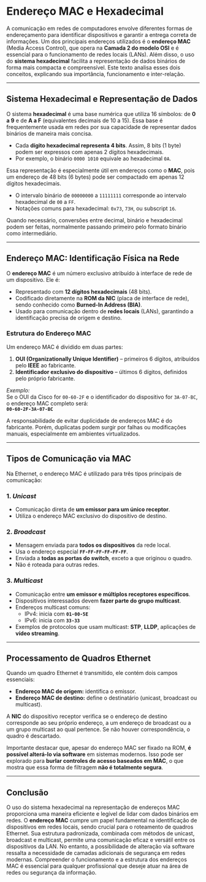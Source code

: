 # Endereço MAC e Hexadecimal

A comunicação em redes de computadores envolve diferentes formas de endereçamento para identificar dispositivos e garantir a entrega correta de informações. Um dos principais endereços utilizados é o **endereço MAC** (Media Access Control), que opera na **Camada 2 do modelo OSI** e é essencial para o funcionamento de redes locais (LANs). Além disso, o uso do **sistema hexadecimal** facilita a representação de dados binários de forma mais compacta e compreensível. Este texto analisa esses dois conceitos, explicando sua importância, funcionamento e inter-relação.

---

## Sistema Hexadecimal e Representação de Dados

O sistema **hexadecimal** é uma base numérica que utiliza 16 símbolos: de **0 a 9** e de **A a F** (equivalentes decimais de 10 a 15). Essa base é frequentemente usada em redes por sua capacidade de representar dados binários de maneira mais concisa.

- Cada **dígito hexadecimal representa 4 bits**. Assim, 8 bits (1 byte) podem ser expressos com apenas 2 dígitos hexadecimais.
- Por exemplo, o binário `0000 1010` equivale ao hexadecimal `0A`.

Essa representação é especialmente útil em endereços como o **MAC**, pois um endereço de 48 bits (6 bytes) pode ser compactado em apenas 12 dígitos hexadecimais.

- O intervalo binário de `00000000` a `11111111` corresponde ao intervalo hexadecimal de `00` a `FF`.
- Notações comuns para hexadecimal: `0x73`, `73H`, ou subscript `16`.

Quando necessário, conversões entre decimal, binário e hexadecimal podem ser feitas, normalmente passando primeiro pelo formato binário como intermediário.

---

## Endereço MAC: Identificação Física na Rede

O **endereço MAC** é um número exclusivo atribuído à interface de rede de um dispositivo. Ele é:

- Representado com **12 dígitos hexadecimais** (48 bits).
- Codificado diretamente na **ROM da NIC** (placa de interface de rede), sendo conhecido como **Burned-In Address (BIA)**.
- Usado para comunicação dentro de **redes locais** (LANs), garantindo a identificação precisa de origem e destino.

### Estrutura do Endereço MAC

Um endereço MAC é dividido em duas partes:

1. **OUI (Organizationally Unique Identifier)** – primeiros 6 dígitos, atribuídos pelo **IEEE** ao fabricante.
2. **Identificador exclusivo do dispositivo** – últimos 6 dígitos, definidos pelo próprio fabricante.

*Exemplo:*  
Se o OUI da Cisco for `00-60-2F` e o identificador do dispositivo for `3A-07-BC`, o endereço MAC completo será:  
**`00-60-2F-3A-07-BC`**

A responsabilidade de evitar duplicidade de endereços MAC é do fabricante. Porém, duplicatas podem surgir por falhas ou modificações manuais, especialmente em ambientes virtualizados.

---

## Tipos de Comunicação via MAC

Na Ethernet, o endereço MAC é utilizado para três tipos principais de comunicação:

### 1. *Unicast*

- Comunicação direta de **um emissor para um único receptor**.
- Utiliza o endereço MAC exclusivo do dispositivo de destino.

### 2. *Broadcast*

- Mensagem enviada para **todos os dispositivos** da rede local.
- Usa o endereço especial **`FF-FF-FF-FF-FF-FF`**.
- Enviada a **todas as portas do switch**, exceto a que originou o quadro.
- Não é roteada para outras redes.

### 3. *Multicast*

- Comunicação entre **um emissor e múltiplos receptores específicos**.
- Dispositivos interessados devem **fazer parte do grupo multicast**.
- Endereços multicast comuns:
  - IPv4: inicia com **`01-00-5E`**
  - IPv6: inicia com **`33-33`**
- Exemplos de protocolos que usam multicast: **STP**, **LLDP**, aplicações de **vídeo streaming**.

---

## Processamento de Quadros Ethernet

Quando um quadro Ethernet é transmitido, ele contém dois campos essenciais:

- **Endereço MAC de origem:** identifica o emissor.
- **Endereço MAC de destino:** define o destinatário (unicast, broadcast ou multicast).

A **NIC** do dispositivo receptor verifica se o endereço de destino corresponde ao seu próprio endereço, a um endereço de broadcast ou a um grupo multicast ao qual pertence. Se não houver correspondência, o quadro é descartado.

Importante destacar que, apesar do endereço MAC ser fixado na ROM, **é possível alterá-lo via software** em sistemas modernos. Isso pode ser explorado para **burlar controles de acesso baseados em MAC**, o que mostra que essa forma de filtragem **não é totalmente segura**.

---

## Conclusão

O uso do sistema hexadecimal na representação de endereços MAC proporciona uma maneira eficiente e legível de lidar com dados binários em redes. O **endereço MAC** cumpre um papel fundamental na identificação de dispositivos em redes locais, sendo crucial para o roteamento de quadros Ethernet. Sua estrutura padronizada, combinada com métodos de unicast, broadcast e multicast, permite uma comunicação eficaz e versátil entre os dispositivos da LAN. No entanto, a possibilidade de alteração via software ressalta a necessidade de camadas adicionais de segurança em redes modernas. Compreender o funcionamento e a estrutura dos endereços MAC é essencial para qualquer profissional que deseje atuar na área de redes ou segurança da informação.